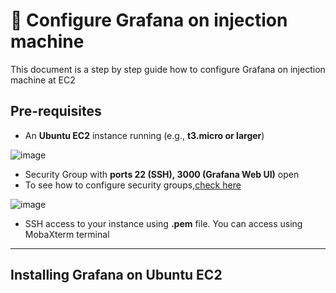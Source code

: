 # 🧭 Configure Grafana on injection machine

This document is a step by step guide how to configure Grafana on injection machine at EC2

## Pre-requisites

- An **Ubuntu EC2** instance running (e.g., **t3.micro or larger**)

![image](https://github.com/user-attachments/assets/989acfce-2ece-482a-9773-94a46d26cd61)

- Security Group with **ports 22 (SSH), 3000 (Grafana Web UI)** open
- To see how to configure security groups,[check here](https://github.com/almeidas-tatiane/robust-api-performance/blob/main/configure-injection-machine-with-influxdb.md#pre-requisites)

![image](https://github.com/user-attachments/assets/bd4ead6c-803c-48bf-97c3-b3a2a047096d)


- SSH access to your instance using **.pem** file. You can access using MobaXterm terminal
---
## Installing Grafana on Ubuntu EC2



